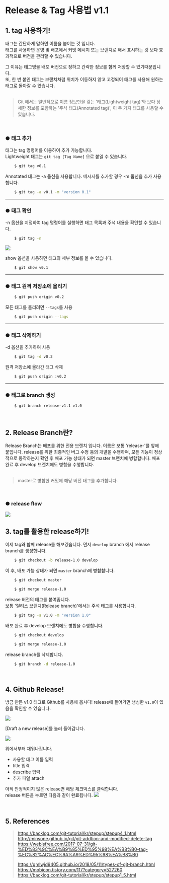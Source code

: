 # Release & Tag 사용법 v1.1

## 1. tag 사용하기!
태그는 간단하게 말하면 이름을 붙이는 것 입니다.   
태그를 사용하면 운영 및 배포에서 커밋 메시지 또는 브랜치로 해서 표시하는 것 보다 효과적으로 버전을 관리할 수 있습니다.   

그 이유는 태그명을 배포 버전으로 정하고 간략한 정보를 함께 저장할 수 있기때문입니다.   
또, 한 번 붙인 태그는 브랜치처럼 위치가 이동하지 않고 고정되어 태그를 사용해 원하는 태그로 돌아갈 수 있습니다.   
</br>
> Git 에서는 일반적으로 이름 정보만을 갖는 '태그(Lightweight tag)'와 보다 상세한 정보를 포함하는 '주석 태그(Annotated tag)', 이 두 가지 태그를 사용할 수 있습니다.
</br>

### ● 태그 추가
태그는 tag 명령어를 이용하여 추가 가능합니다.    
Lightweight 태그는 ``` git tag [Tag Name] ``` 으로 붙일 수 있습니다.   
```bash
    $ git tag v0.1
```
Annotated 태그는 -a 옵션을 사용합니다. 메시지를 추가할 경우 -m 옵션을 추가 사용합니다.   
```bash
    $ git tag -a v0.1 -m "version 0.1"
```
-------------
### ● 태그 확인
-n 옵션을 지정하여 tag 명령어를 실행하면 태그 목록과 주석 내용을 확인할 수 있습니다.
```bash
    $ git tag -n
```
<img src="/img/tag-n.PNG"/>

show 옵션을 사용하면 태그의 세부 정보를 볼 수 있습니다.
```bash
    $ git show v0.1
```
   
-------------
### ● 태그 원격 저장소에 올리기
```bash
    $ git push origin v0.2
```
모든 태그를 올리려면 ```--tags```를 사용
```bash
    $ git push origin --tags 
```
   
-------------
### ● 태그 삭제하기
-d 옵션을 추가하여 사용
```bash
    $ git tag -d v0.2
```

원격 저장소에 올라간 태그 삭제
```bash
    $ git push origin :v0.2
```
-------------
### ● 태그로 branch 생성
```bash
    $ git branch release-v1.1 v1.0
```
</br>

## 2. Release Branch란?
Release Branch는 배포를 위한 전용 브랜치 입니다.
이름은 보통 'release-'를 앞에 붙입니다.
release를 위한 최종적인 버그 수정 등의 개발을 수행하며, 모든 기능이 정상적으로 동작하는지 확인 후 배포 가능 상태가 되면 master 브랜치에 병합합니다. 배포 완료 후 develop 브랜치에도 병합을 수행합니다.   
</br>

> master로 병합한 커밋에 해당 버전 태그를 추가합니다.
</br>

### ● release flow

<img src="/img/release_branch.PNG"/>

</br>

## 3. tag를 활용한 release하기!

이제 tag와 함께 release를 해보겠습니다.
먼저 ``` develop ``` branch 에서 release branch를 생성합니다.
```bash
    $ git checkout -b release-1.0 develop
```
이 후, 배포 가능 상태가 되면 ``` master ``` branch에 병합합니다.

```bash
    $ git checkout master

    $ git merge release-1.0
```
release 버전의 태그를 붙여줍니다.    
보통 '릴리스 브랜치(Release branch)'에서는 주석 태그를 사용합니다.

```bash
    $ git tag -a v1.0 -m "version 1.0"
```
배포 완료 후 develop 브랜치에도 병합을 수행합니다.

```bash
    $ git checkout develop

    $ git merge release-1.0
```

release branch를 삭제합니다.

```bash
    $ git branch -d release-1.0
```
        
</br>

## 4. Github Release!
방금 만든 v1.0 태그로 Github를 사용해 봅시다!
release에 들어가면 생성한 ``` v1.0 ```이 있음을 확인할 수 있습니다.

<img src="/img/tag_v1.0.PNG"/>

[Draft a new release]를 눌러 들어갑니다.

<img src="/img/release_draft.png"/>

위에서부터 채워나갑니다.

- 사용할 태그 이름 입력
- title 입력
- describe 입력
- 추가 파일 attach

아직 안정적이지 않은 release면 해당 체크박스를 클릭합니다.   
release 버튼을 누르면 다음과 같이 완료됩니다.
<img src="/img/release_finish.png"/>

</br>

## 5. References
> https://backlog.com/git-tutorial/kr/stepup/stepup4_1.html
> http://minsone.github.io/git/git-addtion-and-modified-delete-tag
> https://webisfree.com/2017-07-31/git-%ED%83%9C%EA%B9%85%ED%95%98%EA%B8%B0-tag-%EC%82%AC%EC%9A%A9%ED%95%98%EA%B8%B0
>    
> https://gmlwjd9405.github.io/2018/05/11/types-of-git-branch.html
> https://mobicon.tistory.com/117?category=527260
> https://backlog.com/git-tutorial/kr/stepup/stepup1_5.html

